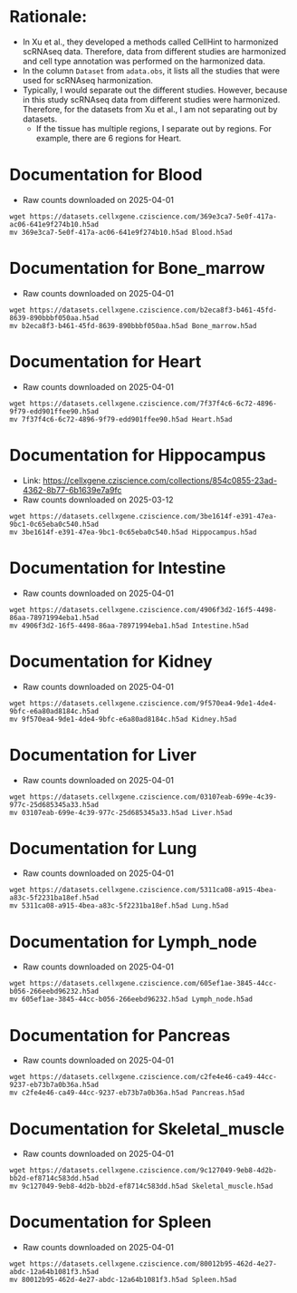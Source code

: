 # Rationale: 
- In Xu et al., they developed a methods called CellHint to harmonized scRNAseq data. Therefore, data from different studies are harmonized and cell type annotation was performed on the harmonized data. 
- In the column `Dataset` from `adata.obs`, it lists all the studies that were used for scRNAseq harmonization. 
- Typically, I would separate out the different studies. However, because in this study scRNAseq data from different studies were harmonized. Therefore, for the datasets from Xu et al., I am not separating out by datasets. 
  - If the tissue has multiple regions, I separate out by regions. For example, there are 6 regions for Heart. 

# Documentation for Blood
- Raw counts downloaded on 2025-04-01

```
wget https://datasets.cellxgene.cziscience.com/369e3ca7-5e0f-417a-ac06-641e9f274b10.h5ad
mv 369e3ca7-5e0f-417a-ac06-641e9f274b10.h5ad Blood.h5ad
```

# Documentation for Bone_marrow
- Raw counts downloaded on 2025-04-01

```
wget https://datasets.cellxgene.cziscience.com/b2eca8f3-b461-45fd-8639-890bbbf050aa.h5ad
mv b2eca8f3-b461-45fd-8639-890bbbf050aa.h5ad Bone_marrow.h5ad
```

# Documentation for Heart
- Raw counts downloaded on 2025-04-01

```
wget https://datasets.cellxgene.cziscience.com/7f37f4c6-6c72-4896-9f79-edd901ffee90.h5ad
mv 7f37f4c6-6c72-4896-9f79-edd901ffee90.h5ad Heart.h5ad
```

# Documentation for Hippocampus
- Link: https://cellxgene.cziscience.com/collections/854c0855-23ad-4362-8b77-6b1639e7a9fc
- Raw counts downloaded on 2025-03-12

```
wget https://datasets.cellxgene.cziscience.com/3be1614f-e391-47ea-9bc1-0c65eba0c540.h5ad
mv 3be1614f-e391-47ea-9bc1-0c65eba0c540.h5ad Hippocampus.h5ad
```

# Documentation for Intestine
- Raw counts downloaded on 2025-04-01

```
wget https://datasets.cellxgene.cziscience.com/4906f3d2-16f5-4498-86aa-78971994eba1.h5ad
mv 4906f3d2-16f5-4498-86aa-78971994eba1.h5ad Intestine.h5ad
```

# Documentation for Kidney
- Raw counts downloaded on 2025-04-01

```
wget https://datasets.cellxgene.cziscience.com/9f570ea4-9de1-4de4-9bfc-e6a80ad8184c.h5ad
mv 9f570ea4-9de1-4de4-9bfc-e6a80ad8184c.h5ad Kidney.h5ad
```

# Documentation for Liver
- Raw counts downloaded on 2025-04-01

```
wget https://datasets.cellxgene.cziscience.com/03107eab-699e-4c39-977c-25d685345a33.h5ad
mv 03107eab-699e-4c39-977c-25d685345a33.h5ad Liver.h5ad
```

# Documentation for Lung
- Raw counts downloaded on 2025-04-01

```
wget https://datasets.cellxgene.cziscience.com/5311ca08-a915-4bea-a83c-5f2231ba18ef.h5ad
mv 5311ca08-a915-4bea-a83c-5f2231ba18ef.h5ad Lung.h5ad
```

# Documentation for Lymph_node
- Raw counts downloaded on 2025-04-01

```
wget https://datasets.cellxgene.cziscience.com/605ef1ae-3845-44cc-b056-266eebd96232.h5ad
mv 605ef1ae-3845-44cc-b056-266eebd96232.h5ad Lymph_node.h5ad
```

# Documentation for Pancreas
- Raw counts downloaded on 2025-04-01

```
wget https://datasets.cellxgene.cziscience.com/c2fe4e46-ca49-44cc-9237-eb73b7a0b36a.h5ad
mv c2fe4e46-ca49-44cc-9237-eb73b7a0b36a.h5ad Pancreas.h5ad
```

# Documentation for Skeletal_muscle
- Raw counts downloaded on 2025-04-01

```
wget https://datasets.cellxgene.cziscience.com/9c127049-9eb8-4d2b-bb2d-ef8714c583dd.h5ad
mv 9c127049-9eb8-4d2b-bb2d-ef8714c583dd.h5ad Skeletal_muscle.h5ad
```

# Documentation for Spleen
- Raw counts downloaded on 2025-04-01

```
wget https://datasets.cellxgene.cziscience.com/80012b95-462d-4e27-abdc-12a64b1081f3.h5ad
mv 80012b95-462d-4e27-abdc-12a64b1081f3.h5ad Spleen.h5ad
```







